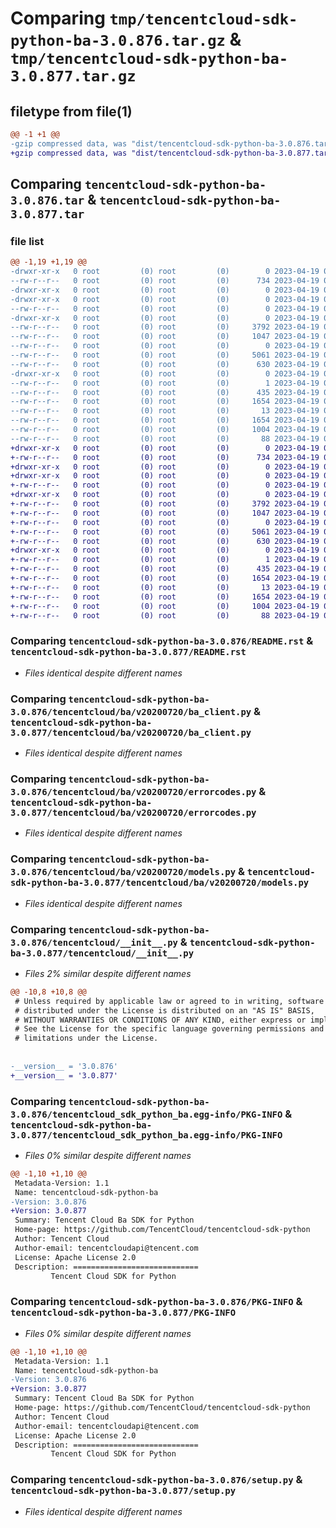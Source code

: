 # Comparing `tmp/tencentcloud-sdk-python-ba-3.0.876.tar.gz` & `tmp/tencentcloud-sdk-python-ba-3.0.877.tar.gz`

## filetype from file(1)

```diff
@@ -1 +1 @@
-gzip compressed data, was "dist/tencentcloud-sdk-python-ba-3.0.876.tar", last modified: Wed Apr 19 00:17:22 2023, max compression
+gzip compressed data, was "dist/tencentcloud-sdk-python-ba-3.0.877.tar", last modified: Wed Apr 19 08:59:38 2023, max compression
```

## Comparing `tencentcloud-sdk-python-ba-3.0.876.tar` & `tencentcloud-sdk-python-ba-3.0.877.tar`

### file list

```diff
@@ -1,19 +1,19 @@
-drwxr-xr-x   0 root         (0) root         (0)        0 2023-04-19 00:17:22.000000 tencentcloud-sdk-python-ba-3.0.876/
--rw-r--r--   0 root         (0) root         (0)      734 2023-04-19 00:17:21.000000 tencentcloud-sdk-python-ba-3.0.876/README.rst
-drwxr-xr-x   0 root         (0) root         (0)        0 2023-04-19 00:17:22.000000 tencentcloud-sdk-python-ba-3.0.876/tencentcloud/
-drwxr-xr-x   0 root         (0) root         (0)        0 2023-04-19 00:17:22.000000 tencentcloud-sdk-python-ba-3.0.876/tencentcloud/ba/
--rw-r--r--   0 root         (0) root         (0)        0 2023-04-19 00:17:21.000000 tencentcloud-sdk-python-ba-3.0.876/tencentcloud/ba/__init__.py
-drwxr-xr-x   0 root         (0) root         (0)        0 2023-04-19 00:17:22.000000 tencentcloud-sdk-python-ba-3.0.876/tencentcloud/ba/v20200720/
--rw-r--r--   0 root         (0) root         (0)     3792 2023-04-19 00:17:21.000000 tencentcloud-sdk-python-ba-3.0.876/tencentcloud/ba/v20200720/ba_client.py
--rw-r--r--   0 root         (0) root         (0)     1047 2023-04-19 00:17:21.000000 tencentcloud-sdk-python-ba-3.0.876/tencentcloud/ba/v20200720/errorcodes.py
--rw-r--r--   0 root         (0) root         (0)        0 2023-04-19 00:17:21.000000 tencentcloud-sdk-python-ba-3.0.876/tencentcloud/ba/v20200720/__init__.py
--rw-r--r--   0 root         (0) root         (0)     5061 2023-04-19 00:17:21.000000 tencentcloud-sdk-python-ba-3.0.876/tencentcloud/ba/v20200720/models.py
--rw-r--r--   0 root         (0) root         (0)      630 2023-04-19 00:17:21.000000 tencentcloud-sdk-python-ba-3.0.876/tencentcloud/__init__.py
-drwxr-xr-x   0 root         (0) root         (0)        0 2023-04-19 00:17:22.000000 tencentcloud-sdk-python-ba-3.0.876/tencentcloud_sdk_python_ba.egg-info/
--rw-r--r--   0 root         (0) root         (0)        1 2023-04-19 00:17:22.000000 tencentcloud-sdk-python-ba-3.0.876/tencentcloud_sdk_python_ba.egg-info/dependency_links.txt
--rw-r--r--   0 root         (0) root         (0)      435 2023-04-19 00:17:22.000000 tencentcloud-sdk-python-ba-3.0.876/tencentcloud_sdk_python_ba.egg-info/SOURCES.txt
--rw-r--r--   0 root         (0) root         (0)     1654 2023-04-19 00:17:22.000000 tencentcloud-sdk-python-ba-3.0.876/tencentcloud_sdk_python_ba.egg-info/PKG-INFO
--rw-r--r--   0 root         (0) root         (0)       13 2023-04-19 00:17:22.000000 tencentcloud-sdk-python-ba-3.0.876/tencentcloud_sdk_python_ba.egg-info/top_level.txt
--rw-r--r--   0 root         (0) root         (0)     1654 2023-04-19 00:17:22.000000 tencentcloud-sdk-python-ba-3.0.876/PKG-INFO
--rw-r--r--   0 root         (0) root         (0)     1004 2023-04-19 00:17:21.000000 tencentcloud-sdk-python-ba-3.0.876/setup.py
--rw-r--r--   0 root         (0) root         (0)       88 2023-04-19 00:17:22.000000 tencentcloud-sdk-python-ba-3.0.876/setup.cfg
+drwxr-xr-x   0 root         (0) root         (0)        0 2023-04-19 08:59:38.000000 tencentcloud-sdk-python-ba-3.0.877/
+-rw-r--r--   0 root         (0) root         (0)      734 2023-04-19 08:59:38.000000 tencentcloud-sdk-python-ba-3.0.877/README.rst
+drwxr-xr-x   0 root         (0) root         (0)        0 2023-04-19 08:59:38.000000 tencentcloud-sdk-python-ba-3.0.877/tencentcloud/
+drwxr-xr-x   0 root         (0) root         (0)        0 2023-04-19 08:59:38.000000 tencentcloud-sdk-python-ba-3.0.877/tencentcloud/ba/
+-rw-r--r--   0 root         (0) root         (0)        0 2023-04-19 08:59:38.000000 tencentcloud-sdk-python-ba-3.0.877/tencentcloud/ba/__init__.py
+drwxr-xr-x   0 root         (0) root         (0)        0 2023-04-19 08:59:38.000000 tencentcloud-sdk-python-ba-3.0.877/tencentcloud/ba/v20200720/
+-rw-r--r--   0 root         (0) root         (0)     3792 2023-04-19 08:59:38.000000 tencentcloud-sdk-python-ba-3.0.877/tencentcloud/ba/v20200720/ba_client.py
+-rw-r--r--   0 root         (0) root         (0)     1047 2023-04-19 08:59:38.000000 tencentcloud-sdk-python-ba-3.0.877/tencentcloud/ba/v20200720/errorcodes.py
+-rw-r--r--   0 root         (0) root         (0)        0 2023-04-19 08:59:38.000000 tencentcloud-sdk-python-ba-3.0.877/tencentcloud/ba/v20200720/__init__.py
+-rw-r--r--   0 root         (0) root         (0)     5061 2023-04-19 08:59:38.000000 tencentcloud-sdk-python-ba-3.0.877/tencentcloud/ba/v20200720/models.py
+-rw-r--r--   0 root         (0) root         (0)      630 2023-04-19 08:59:38.000000 tencentcloud-sdk-python-ba-3.0.877/tencentcloud/__init__.py
+drwxr-xr-x   0 root         (0) root         (0)        0 2023-04-19 08:59:38.000000 tencentcloud-sdk-python-ba-3.0.877/tencentcloud_sdk_python_ba.egg-info/
+-rw-r--r--   0 root         (0) root         (0)        1 2023-04-19 08:59:38.000000 tencentcloud-sdk-python-ba-3.0.877/tencentcloud_sdk_python_ba.egg-info/dependency_links.txt
+-rw-r--r--   0 root         (0) root         (0)      435 2023-04-19 08:59:38.000000 tencentcloud-sdk-python-ba-3.0.877/tencentcloud_sdk_python_ba.egg-info/SOURCES.txt
+-rw-r--r--   0 root         (0) root         (0)     1654 2023-04-19 08:59:38.000000 tencentcloud-sdk-python-ba-3.0.877/tencentcloud_sdk_python_ba.egg-info/PKG-INFO
+-rw-r--r--   0 root         (0) root         (0)       13 2023-04-19 08:59:38.000000 tencentcloud-sdk-python-ba-3.0.877/tencentcloud_sdk_python_ba.egg-info/top_level.txt
+-rw-r--r--   0 root         (0) root         (0)     1654 2023-04-19 08:59:38.000000 tencentcloud-sdk-python-ba-3.0.877/PKG-INFO
+-rw-r--r--   0 root         (0) root         (0)     1004 2023-04-19 08:59:38.000000 tencentcloud-sdk-python-ba-3.0.877/setup.py
+-rw-r--r--   0 root         (0) root         (0)       88 2023-04-19 08:59:38.000000 tencentcloud-sdk-python-ba-3.0.877/setup.cfg
```

### Comparing `tencentcloud-sdk-python-ba-3.0.876/README.rst` & `tencentcloud-sdk-python-ba-3.0.877/README.rst`

 * *Files identical despite different names*

### Comparing `tencentcloud-sdk-python-ba-3.0.876/tencentcloud/ba/v20200720/ba_client.py` & `tencentcloud-sdk-python-ba-3.0.877/tencentcloud/ba/v20200720/ba_client.py`

 * *Files identical despite different names*

### Comparing `tencentcloud-sdk-python-ba-3.0.876/tencentcloud/ba/v20200720/errorcodes.py` & `tencentcloud-sdk-python-ba-3.0.877/tencentcloud/ba/v20200720/errorcodes.py`

 * *Files identical despite different names*

### Comparing `tencentcloud-sdk-python-ba-3.0.876/tencentcloud/ba/v20200720/models.py` & `tencentcloud-sdk-python-ba-3.0.877/tencentcloud/ba/v20200720/models.py`

 * *Files identical despite different names*

### Comparing `tencentcloud-sdk-python-ba-3.0.876/tencentcloud/__init__.py` & `tencentcloud-sdk-python-ba-3.0.877/tencentcloud/__init__.py`

 * *Files 2% similar despite different names*

```diff
@@ -10,8 +10,8 @@
 # Unless required by applicable law or agreed to in writing, software
 # distributed under the License is distributed on an "AS IS" BASIS,
 # WITHOUT WARRANTIES OR CONDITIONS OF ANY KIND, either express or implied.
 # See the License for the specific language governing permissions and
 # limitations under the License.
 
 
-__version__ = '3.0.876'
+__version__ = '3.0.877'
```

### Comparing `tencentcloud-sdk-python-ba-3.0.876/tencentcloud_sdk_python_ba.egg-info/PKG-INFO` & `tencentcloud-sdk-python-ba-3.0.877/tencentcloud_sdk_python_ba.egg-info/PKG-INFO`

 * *Files 0% similar despite different names*

```diff
@@ -1,10 +1,10 @@
 Metadata-Version: 1.1
 Name: tencentcloud-sdk-python-ba
-Version: 3.0.876
+Version: 3.0.877
 Summary: Tencent Cloud Ba SDK for Python
 Home-page: https://github.com/TencentCloud/tencentcloud-sdk-python
 Author: Tencent Cloud
 Author-email: tencentcloudapi@tencent.com
 License: Apache License 2.0
 Description: ============================
         Tencent Cloud SDK for Python
```

### Comparing `tencentcloud-sdk-python-ba-3.0.876/PKG-INFO` & `tencentcloud-sdk-python-ba-3.0.877/PKG-INFO`

 * *Files 0% similar despite different names*

```diff
@@ -1,10 +1,10 @@
 Metadata-Version: 1.1
 Name: tencentcloud-sdk-python-ba
-Version: 3.0.876
+Version: 3.0.877
 Summary: Tencent Cloud Ba SDK for Python
 Home-page: https://github.com/TencentCloud/tencentcloud-sdk-python
 Author: Tencent Cloud
 Author-email: tencentcloudapi@tencent.com
 License: Apache License 2.0
 Description: ============================
         Tencent Cloud SDK for Python
```

### Comparing `tencentcloud-sdk-python-ba-3.0.876/setup.py` & `tencentcloud-sdk-python-ba-3.0.877/setup.py`

 * *Files identical despite different names*

